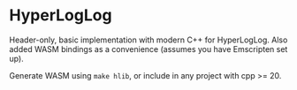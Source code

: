 # HyperLogLog

Header-only, basic implementation with modern C++ for HyperLogLog. Also added WASM bindings as a convenience (assumes you have Emscripten set up).

Generate WASM using `make hlib`, or include in any project with cpp >= 20.
